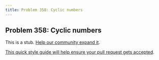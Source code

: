 ```yaml
---
title: Problem 358: Cyclic numbers
---
```

## Problem 358: Cyclic numbers

This is a stub. <a href='https://github.com/freecodecamp/guides/tree/master/src/pages/certifications/coding-interview-prep/project-euler/problem-358-cyclic-numbers/index.md' target='_blank' rel='nofollow'>Help our community expand it</a>.

<a href='https://github.com/freecodecamp/guides/blob/master/README.md' target='_blank' rel='nofollow'>This quick style guide will help ensure your pull request gets accepted</a>.

<!-- The article goes here, in GitHub-flavored Markdown. Feel free to add YouTube videos, images, and CodePen/JSBin embeds  -->
